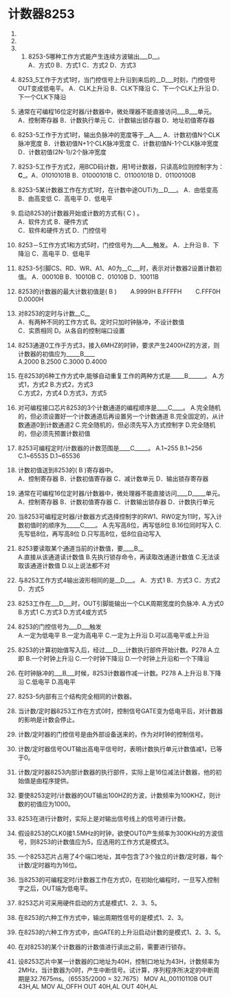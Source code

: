 # 计数器8253

1.

2.	
3.	1.	8253-5哪种工作方式能产生连续方波输出___D__。	
A．方式0	B．方式1	C．方式2	D．方式3		
2.	8253_5工作于方式1时，当门控信号上升沿到来后的__D___时刻，门控信号OUT变成低电平。
	A．CLK上升沿	B．CLK下降沿
C．下一个CLK上升沿	D．下一个CLK下降沿	  
3.	通常在可编程16位定时器/计数器中，微处理器不能直接访问___B___单元。
	A．控制寄存器	 B．计数执行单元
	C．计数输出锁存器	D．地址初值寄存器	
4.	8253-5工作于方式1时，输出负脉冲的宽度等于__A___
	A．计数初值N个CLK脉冲宽度	B．计数初值N+1个CLK脉冲宽度
C．计数初值N-1个CLK脉冲宽度	D．计数初值(2N-1)/2个脉冲宽度    
5.	8253-5工作于方式2，用BCD码计数，用1号计数器，只读高8位则控制字为：__C___。A．01010101B	B．01000101B	
C．01100101B	D．01100100B	
6.	8253-5某计数器工作在方式1时，在计数中途OUTi为__D___。
A．由低变高 	B．由高变低
C．高电平	D．低电平  	
7.	启动8253的计数器开始或计数的方式有(  C   ) 。      
A．软件方式          B．硬件方式      
C．软件和硬件方式    D．门控信号  
8.	8253－5工作方式1和方式5时，门控信号为___A___触发。
	A．上升沿   B．下降沿	C．高电平	D．低电平	
9.	8253-5引脚CS、RD、WR、A1、A0为__C___时，表示对计数器2设置计数初值。
A．00010B	B．10010B   C．01010B	D．10011B	
10.	8253的计数器的最大计数初值是(      B     )
　　A.9999H            B.FFFFH
　　C.FFF0H            D.0000H
11.	对8253的定时与计数__C__	
A．有两种不同的工作方式	B。定时只加时钟脉冲，不设计数值	
C．实质相同	D。从各自的控制端口设置
12.	8253通道0工作于方式3，接入6MHZ的时钟，要求产生2400HZ的方波，则计数器的初值应为_____B____	
A.2000 	    B.2500 	C.3000	  D.4000
13.	在8253的6种工作方式中,能够自动重复工作的两种方式是_____B______。
A.方式1，方式2	B.方式2，方式3	
C.方式2，方式4	D.方式3，方式5
14.	对可编程接口芯片8253的3个计数通道的编程顺序是____C____。
A.完全随机的，但必须设置好一个计数通道后再设置另一个计数通道
B.完全固定的，从计数通道0到计数通道2
C.完全随机的，但必须先写入方式控制字
D.完全随机的，但必须先预置计数初值
15.	8253可编程定时/计数器的计数范围是____C_____。
A.1~255	B.1~256	C.1~65535	D.1~65536
16.	计数初值送到8253的(  B  )寄存器中。      
A．控制寄存器       B．计数初值寄存器
C．减计数单元       D．输出锁存寄存器  
17.	通常在可编程16位定时器/计数器中，微处理器不能直接访问____D_____单元。
A．控制寄存器	B．计数初值寄存器
C．计数输出锁存器	D．计数执行单元
18.	当8253可编程定时器/计数器方式选择控制字的RW1、RW0定为11时，写入计数初值时的顺序为_____C____。
A.先写高8位，再写低8位       B.16位同时写入
C.先写低8位，再写高8位        D.只写高8位，低8位自动写入
19.	8253要读取某个通道当前的计数值，要____B__	
A.直接从该通道读计数值
B.先执行锁存命令，再读取改通道计数值
C.无法读取该通道计数值
D.以上说法都不对
20.	与8253工作方式4输出波形相同的是__D___。
A．方式1	B．方式3	C．方式2	D．方式5
21.	8253工作在___D___时，OUT引脚能输出一个CLK周期宽度的负脉冲.
 A.方式0   B.方式1     C.方式3    D.方式4或方式5
22.	8253的门控信号为___D___触发  
A.一定为低电平  B.一定为高电平    C.一定为上升沿   D.可以高电平或上升沿
23.	8253的计算初始值写入后，经过___D___计数执行部件开始计数。P278
A.立即  B.一个时钟上升沿   C.一个时钟下降沿  D.一个时钟上升沿和一个下降沿
24.	在时钟脉冲的___B___时候，8253计数器作减一计数。P278
A.上升沿   B.下降沿  C.低电平    D.高电平

1.	8253-5内部有三个结构完全相同的计数器。
2.	当计数/定时器8253工作在方式0时，控制信号GATE变为低电平后，对计数器的影响是计数会停止。
3.	计数/定时器的门控信号是由外部设备送来的，作为对时钟的控制信号。
4.	计数/定时器信号OUT输出高电平信号时，表明计数执行单元计数值减1，已等于0。
6.	计数/定时器8253内部计数器的执行部件，实际上是16位减法计数器，他的初始值是由程序提供。
7.	要使8253定时/计数器的OUT输出100HZ的方波，计数频率为100KHZ，则计数的初值应为1000。
8.	8253在进行计数时，实际上是对输出信号线上的信号进行计数。
9.	假设8253的CLK0接1.5MHz的时钟，欲使OUT0产生频率为300KHz的方波信号，则8253的计数值应为5，应选用的工作方式是模式3。
10.	一个8253芯片占用了4个端口地址，其中包含了3个独立的计数/定时器，每个计数/定时器均为16位。
11.	当8253的可编程定时/计数器工作在方式0，在初始化编程时，一旦写入控制字之后，OUT端为低电平。
12.	8253芯片可采用硬件启动的方式是模式1、2、3、5。
13.	在8253的六种工作方式中，输出周期性信号的是模式1、2、3。
14.	在8253的六种工作方式中，由GATE的上升沿启动计数的是模式1、2、3、5。
15.	在对8253的某个计数器的计数值进行读出之前，需要进行锁存。
16.	设8253芯片中某一计数器的口地址为40H，控制口地址为43H，计数频率为2MHz，当计数器为0时，产生中断信号。试计算，序列程序所决定的中断周期是32.7675ms。（65535/2000 = 32.7675）
MOV AL,00110110B 
OUT 43H,AL 
MOV AL,OFFH 
OUT 40H,AL 
OUT 40H,AL  
